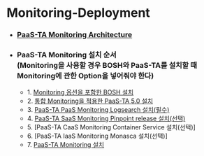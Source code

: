 # Monitoring-Deployment
- ### [PaaS-TA Monitoring Architecture](./PAAS-TA_MONITORING_ARCHITECTURE.md)
- ### PaaS-TA Monitoring 설치 순서<br>(Monitoring을 사용할 경우 BOSH와 PaaS-TA를 설치할 때 Monitoring에 관한 Option을 넣어줘야 한다)
  - 1\. [Monitoring 옵션을 포함한 BOSH 설치](../../install-guide/bosh/PAAS-TA_BOSH2_INSTALL_GUIDE_V5.0.md#1032)
  - 2\. [통합 Monitoring을 적용한 PaaS-TA 5.0 설치](../../install-guide/paasta-monitoring/PAAS-TA_CORE_MONITORING_INSTALL_GUIDE_V5.0.md)
  - 3\. [PaaS-TA PaaS Monitoring Logsearch 설치(필수)](./PAAS-TA_MONITORING_LOGSEARCH_INSTALL.md)
  - 4\. [PaaS-TA SaaS Monitoring Pinpoint release 설치(선택)](./PAAS-TA_MONITORING_PINPOINT_MONITORING_INSTALL.md)
  - 5\. [PaaS-TA CaaS Monitoring Container Service 설치(선택)]
  - 6\. [PaaS-TA IaaS Monitoring Monasca 설치(선택)]
  - 7\. [PaaS-TA Monitoring 설치](./PAAS-TA_MONITORING_PAAS-TA_MONITORING_INSTALL.md)

